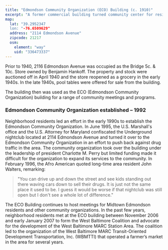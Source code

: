 ```yaml
---
title: "Edmondson Community Organization (ECO) Building (c. 1910)"
excerpt: "A former commercial building turned community center for residents in the Midtown-Edmondson neighborhood."
map:
  lat: "39.2952347
  lon: "-76.6509629"
  address: "2114 Edmondson Avenue"
  zipcode: 21217
  osm:
    element: "way"
    uid: "336473337"
---
```


Prior to 1940, 2116 Edmondson Avenue <!-- FIXME: Double-check this address. --> was occupied as the Bridge 5c. & 10c. Store owned by Benjamin Hankoff. The property and stock were auctioned off in April 1940 and the store reopened as a grocery in the early 1940s. In the late 1940s, pool tables were offered for sale from the building.

The building then was used as the ECO (Edmondson Community Organization) building for a range of community meetings and programs.

### Edmondson Community Organization established – 1992

Neighborhood residents led an effort in the early 1990s to establish the Edmondson Community Organization. In June 1995, the U.S. Marshall's office and the U.S. Attorney for Maryland confiscated the Underground nightclub located at 2114 Edmondson Avenue and turned it over to the Edmondson Community Organization in an effort to push back against drug traffic in the area. The community organization took over the building under the leadership of president Charlotte M. Perry but limited funding made it difficult for the organization to expand its services to the community. In February 1996, the Afro American quoted long-time area resident John Walters, remarking:

>"You can drive up and down the street and see kids standing out there waving cars down to sell their drugs. It is just not the same place it used to be. I guess it would be worse if that nightclub was still open but I don't see a whole lot of difference."

The ECO Building continues to host meetings for Midtown Edmondson residents and other community organizations. In the past few years, neighborhood residents met at the ECO building between November 2006 and early January 2007 to form the West Baltimore Coalition and advocate for the development of the West Baltimore MARC Station Area. The coalition led to the organization of the West Baltimore MARC Transit-Oriented Development Transportation, Inc. (WBMTTI) that operated a farmer’s market in the area for several years.

<!-- FIXME: Missing sources! -->
